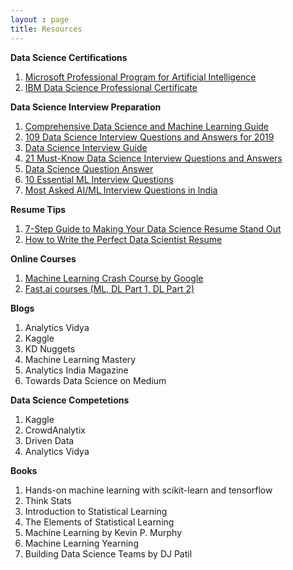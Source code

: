 ```yaml
---
layout : page
title: Resources
---
```


**Data Science Certifications**

1. [Microsoft Professional Program for Artificial Intelligence](https://academy.microsoft.com/en-us/professional-program/tracks/artificial-intelligence/)
2. [IBM Data Science Professional Certificate](https://www.coursera.org/specializations/ibm-data-science-professional-certificate)

**Data Science Interview Preparation**

1. [Comprehensive Data Science and Machine Learning Guide](https://www.analyticsvidhya.com/blog/2018/06/comprehensive-data-science-machine-learning-interview-guide/)
2. [109 Data Science Interview Questions and Answers for 2019](https://www.springboard.com/blog/data-science-interview-questions/)
3. [Data Science Interview Guide](https://towardsdatascience.com/data-science-interview-guide-4ee9f5dc778)
4. [21 Must-Know Data Science Interview Questions and Answers](https://www.kdnuggets.com/2016/02/21-data-science-interview-questions-answers.html)
5. [Data Science Question Answer](https://github.com/ShuaiW/data-science-question-answer/blob/master/README.md)
6. [10 Essential ML Interview Questions](https://www.thelearningmachine.ai/accenture?fbclid=IwAR3wzV5MhExGBhfXNkoxhl9MGcLnus0VhInrrdLsylbIjIhRuabbFdvCcJ8)
7. [Most Asked AI/ML Interview Questions in India](https://in.springboard.com/blog/most-asked-ai-ml-interview-questions-in-india/)

**Resume Tips**
1. [7-Step Guide to Making Your Data Science Resume Stand Out](https://www.springboard.com/blog/data-science-resume/)
2. [How to Write the Perfect Data Scientist Resume](https://elitedatascience.com/resume-tips)

**Online Courses**
1. [Machine Learning Crash Course by Google](https://developers.google.com/machine-learning/crash-course/)
2. [Fast.ai courses (ML, DL Part 1, DL Part 2)](https://www.fast.ai/)


**Blogs**
1. Analytics Vidya
2. Kaggle
3. KD Nuggets
4. Machine Learning Mastery
5. Analytics India Magazine
5. Towards Data Science on Medium

**Data Science Competetions**
1. Kaggle
2. CrowdAnalytix
3. Driven Data
4. Analytics Vidya

**Books**
1. Hands-on machine learning with scikit-learn and tensorflow
2. Think Stats
3. Introduction to Statistical Learning
4. The Elements of Statistical Learning
5. Machine Learning by Kevin P. Murphy
6. Machine Learning Yearning
7. Building Data Science Teams by DJ Patil
